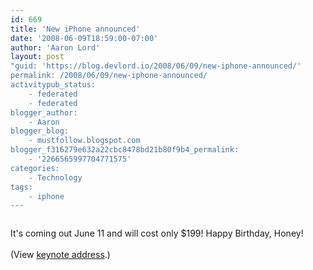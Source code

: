 ```yaml
---
id: 669
title: 'New iPhone announced'
date: '2008-06-09T18:59:00-07:00'
author: 'Aaron Lord'
layout: post
"guid: 'https://blog.devlord.io/2008/06/09/new-iphone-announced/'
permalink: /2008/06/09/new-iphone-announced/
activitypub_status:
    - federated
    - federated
blogger_author:
    - Aaron
blogger_blog:
    - mustfollow.blogspot.com
blogger_f316279e632a22cbc8478bd21b80f9b4_permalink:
    - '2266565997704771575'
categories:
    - Technology
tags:
    - iphone
---
```


<p class="mobile-photo"><a href="http://bp1.blogger.com/_sH6xfvKcA4g/SE196Y2l-9I/AAAAAAAAAAM/5yz96RIX-Rw/s1600-h/photo-757125.jpg"><img src="http://bp1.blogger.com/_sH6xfvKcA4g/SE196Y2l-9I/AAAAAAAAAAM/5yz96RIX-Rw/s320/photo-757125.jpg" alt="" border="0" /></a></p>It's coming out June 11 and will cost only $199! Happy Birthday, Honey!<br /><br />(View <a href="http://events.apple.com.edgesuite.net/0806wdt546x/event/index.html">keynote address</a>.)<div class="blogger-post-footer"></div>